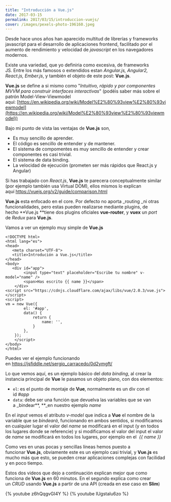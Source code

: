 ```yaml
---
title: "Introducción a Vue.js"
date: 2017-03-15
permalink: 2017/03/15/introduccion-vuejs/
cover: /images/pexels-photo-196160.jpeg
---
```

Desde hace unos años han aparecido multitud de librerías y frameworks javascript para el desarrollo de aplicaciones frontend, facilitado por el aumento de rendimiento y velocidad de _javascript_ en los navegadores modernos.

Existe una variedad, que yo definiria como excesiva, de frameworks JS. Entre los más famosos o extendidos estan _Angular.js, Angular2, React.js, Ember.js_, y también el objeto de este post: **Vue.js**.

**Vue.js** se define a si mismo como "_Intuitivo, rápido y por componentes MVVM para construir interfaces interactivas_" (podéis saber más sobre el patrón Model-View-Viewmodel aquí: [https://en.wikipedia.org/wiki/Model%E2%80%93view%E2%80%93viewmodel](https://en.wikipedia.org/wiki/Model%E2%80%93view%E2%80%93viewmodel))

Bajo mi punto de vista las ventajas de **Vue.js** son,

*   Es muy sencillo de aprender.
*   El código es sencillo de entender y de mantener.
*   El sistema de compomentes es muy sencillo de entender y crear componentes es casi trivial.
*   El sistema de data binding.
*   La velocidad de ejecución (prometen ser más rápidos que React.js y Angular)

Si has trabajado con _React.js_, **Vue.js** te parecera conceptualmente similar (por ejemplo también usa Virtual DOM), ellos mismos lo explican aquí https://vuejs.org/v2/guide/comparison.html

**Vue.js** esta enfocado en el core. Por defecto no aporta _routing _ni otras funcionalidades, pero estas pueden realizarse mediante plugins, de hecho **Vue.js **tiene dos plugins oficiales **vue-router**, y **vuex** un _port_ de _Redux_ para **Vue.js**.

Vamos a ver un ejemplo muy simple de **Vue.js**

```
<!DOCTYPE html>
<html lang="es">  
<head>  
   <meta charset="UTF-8">
   <title>Introdución a Vue.js</title>
</head>  
<body>  
   <div id="app">        
        <input type="text" placeholder="Escribe tu nombre" v-model="name" />
        <span>Has escrito {{ name }}</span>
    </div>
<script src="https://cdnjs.cloudflare.com/ajax/libs/vue/2.0.3/vue.js"></script>
<script>
vm = new Vue({
        el: '#app',
        data() {
            return {
                name: '',            
            }
        },
    });
    </script>
</body>  
</html> 
```

Puedes ver el ejemplo funcionando en https://jsfiddle.net/sergio_carracedo/0d2ymgft/

Lo que vemos aquí, es un ejemplo básico del _data binding_, al crear la instancia principal de **Vue** le pasamos un objeto plano, con dos elementos:

* `el`: es el punto de montaje de **Vue**, normalmente es un div con el id _#app_
* `data`: debe ser una función que devuelva las variables que se van a _bindear**, **_en nuestro ejemplo _name_

En el _input_ vemos el atributo _v-model_ que indica a **Vue** el nombre de la variable que se _bindeará_, funcionando en ambos sentidos, si modificamos en cualquier lugar el valor del _name_ se modificará en el input (y en todos los lugares donde se referencie) y si modificamos el valor del input el valor de _name_ se modificará en todos los lugares, por ejemplo en el <span> _{{ name }}_ </span>

Como ves en unas pocas y sencillas líneas hemos puesto a funcionar **Vue.js**, obviamente este es un ejemplo casi trivial, y **Vue.js** es mucho más que esto, se pueden crear aplicaciones complejas con facilidad y en poco tiempo.

Estos dos videos que dejo a continuación explican mejor que como funciona de **Vue.js** en 60 minutos. En el segundo explica como crear un _CRUD_ usando **Vue.js** a partir de una API (creada en ese caso en **Slim**)

{% youtube z6hQqgvGI4Y %}
{% youtube IUgstalu6zo %}


